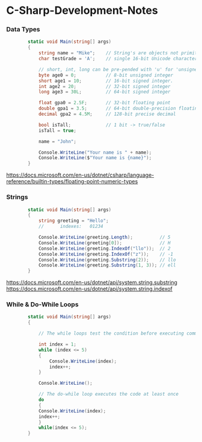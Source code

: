 # C-Sharp-Development-Notes

### Data Types

```cs
        static void Main(string[] args)
        {
            string name = "Mike";    // String's are objects not primitives
            char testGrade = 'A';    // single 16-bit Unicode character.

            // short, int, long can be pre-pended with 'u' for 'unsigned'
            byte age0 = 0;           // 8-bit unsigned integer
            short age1 = 10;         // 16-bit signed integer.
            int age2 = 20;           // 32-bit signed integer
            long age3 = 30L;         // 64-bit signed integer

            float gpa0 = 2.5F;       // 32-bit floating point
            double gpa1 = 3.5;       // 64-bit double-precision floating point
            decimal gpa2 = 4.5M;     // 128-bit precise decimal

            bool isTall;             // 1 bit -> true/false
            isTall = true;

            name = "John";

            Console.WriteLine("Your name is " + name);
            Console.WriteLine($"Your name is {name}");
        }
```
https://docs.microsoft.com/en-us/dotnet/csharp/language-reference/builtin-types/floating-point-numeric-types

### Strings

```cs
        static void Main(string[] args)
        {
            string greeting = "Hello";
            //      indexes:   01234

            Console.WriteLine(greeting.Length);          // 5
            Console.WriteLine(greeting[0]);              // H
            Console.WriteLine(greeting.IndexOf("llo"));  // 2
            Console.WriteLine(greeting.IndexOf("z"));    // -1
            Console.WriteLine(greeting.Substring(2));    // llo
            Console.WriteLine(greeting.Substring(1, 3)); // ell
        }
```
https://docs.microsoft.com/en-us/dotnet/api/system.string.substring
https://docs.microsoft.com/en-us/dotnet/api/system.string.indexof

### While & Do-While Loops

```cs
        static void Main(string[] args)
        {

            // The while loops test the condition before executing commands

            int index = 1;
            while (index <= 5)
            {
                Console.WriteLine(index);
                index++;
            }

            Console.WriteLine();

            // The do-while loop executes the code at least once
            do
            {
            Console.WriteLine(index);
            index++;
            }
            while(index <= 5);
        }
```
